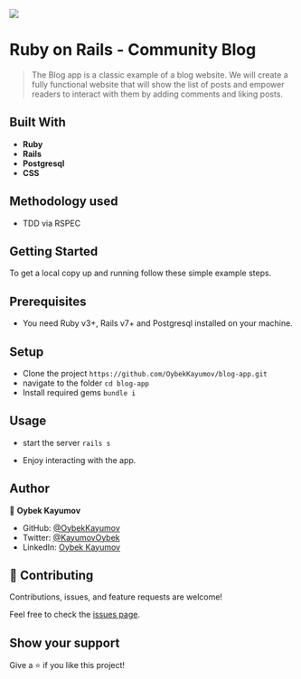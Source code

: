 ![](https://img.shields.io/badge/Microverse-blueviolet)
# Ruby on Rails - Community Blog

> The Blog app is a classic example of a blog website. We will create a fully functional website that will show the list of posts and empower readers to interact with them by adding comments and liking posts.

## Built With

- **Ruby**
- **Rails**
- **Postgresql**
- **CSS**

## Methodology used 
- TDD via RSPEC

## Getting Started
To get a local copy up and running follow these simple example steps.


## Prerequisites

- You need Ruby v3+, Rails v7+ and Postgresql installed on your machine.

## Setup

- Clone the project `https://github.com/OybekKayumov/blog-app.git`
- navigate to the folder `cd blog-app`
- Install required gems `bundle i`

## Usage
- start the server `rails s`

- Enjoy interacting with the app.

## Author

👤 **Oybek Kayumov**

- GitHub: [@OybekKayumov](https://github.com/OybekKayumov)
- Twitter: [@KayumovOybek](https://twitter.com/KayumovOybek)
- LinkedIn: [Oybek Kayumov](https://www.linkedin.com/in/oybek-kayumov/)

## 🤝 Contributing

Contributions, issues, and feature requests are welcome!

Feel free to check the [issues page](https://github.com/OybekKayumov/blog-app/issues).

## Show your support

Give a ⭐️ if you like this project!
